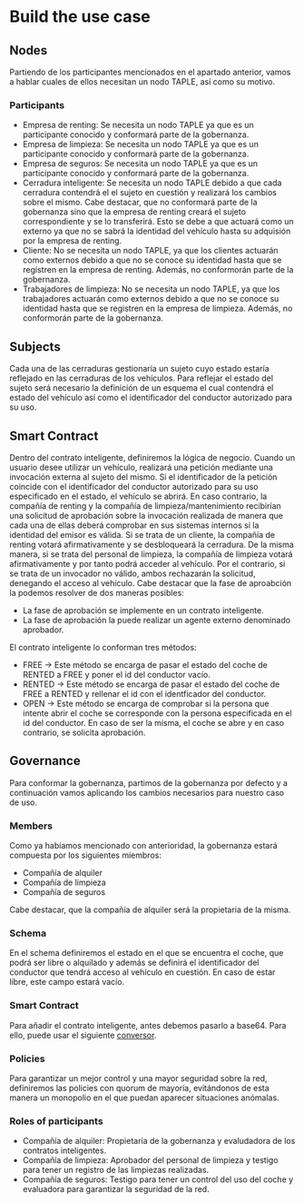 # Build the use case

## Nodes
Partiendo de los participantes mencionados en el apartado anterior, vamos a hablar cuales de ellos necesitan un nodo TAPLE, así como su motivo.

### Participants
- Empresa de renting: Se necesita un nodo TAPLE ya que es un participante conocido y conformará parte de la gobernanza.
- Empresa de limpieza: Se necesita un nodo TAPLE ya que es un participante conocido y conformará parte de la gobernanza.
- Empresa de seguros: Se necesita un nodo TAPLE ya que es un participante conocido y conformará parte de la gobernanza.
- Cerradura inteligente: Se necesita un nodo TAPLE debido a que cada cerradura contendrá el el sujeto en cuestión y realizará los cambios sobre el mismo. Cabe destacar, que no conformará parte de la gobernanza sino que la empresa de renting creará el sujeto correspondiente y se lo transferirá. Esto se debe a que actuará como un externo ya que no se sabrá la identidad del vehículo hasta su adquisión por la empresa de renting.
- Cliente: No se necesita un nodo TAPLE, ya que los clientes actuarán como externos debido a que no se conoce su identidad hasta que se registren en la empresa de renting. Además, no conformorán parte de la gobernanza.
- Trabajadores de limpieza: No se necesita un nodo TAPLE, ya que los trabajadores actuarán como externos debido a que no se conoce su identidad hasta que se registren en la empresa de limpieza. Además, no conformorán parte de la gobernanza.

## Subjects
Cada una de las cerraduras gestionaría un sujeto cuyo estado estaría reflejado en las cerraduras de los vehículos. Para reflejar el estado del sujeto será necesario la definición de un esquema el cual contendrá el estado del vehículo así como el identificador del conductor autorizado para su uso. 

## Smart Contract
Dentro del contrato inteligente, definiremos la lógica de negocio. Cuando un usuario desee utilizar un vehículo, realizará una petición mediante una invocación externa al sujeto del mismo. Si el identificador de la petición coincide con el identificador del conductor autorizado para su uso especificado en el estado, el vehículo se abrirá. En caso contrario, la compañía de renting y la compañía de limpieza/mantenimiento recibirían una solicitud de aprobación sobre la invocación realizada de manera que cada una de ellas deberá comprobar en sus sistemas internos si la identidad del emisor es válida. Si se trata de un cliente, la compañía de renting votará afirmativamente y se desbloqueará la cerradura. De la misma manera, si se trata del personal de limpieza, la compañía de limpieza votará afirmativamente y por tanto podrá acceder al vehículo. Por el contrario, si se trata de un invocador no válido, ambos rechazarán la solicitud, denegando el acceso al vehículo. Cabe destacar que la fase de aproabción la podemos resolver de dos maneras posibles:
- La fase de aprobación se implemente en un contrato inteligente.
- La fase de aprobación la puede realizar un agente externo denominado aprobador.

El contrato inteligente lo conforman tres métodos:
- FREE -> Este método se encarga de pasar el estado del coche de RENTED a FREE y poner el id del conductor vacío.
- RENTED -> Este método se encarga de pasar el estado del coche de FREE a RENTED y rellenar el id con el identficador del conductor.
- OPEN -> Este método se encarga de comprobar si la persona que intente abrir el coche se corresponde con la persona especificada en el id del conductor. En caso de ser la misma, el coche se abre y en caso contrario, se solicita aprobación.

## Governance
Para conformar la gobernanza, partimos de la gobernanza por defecto y a continuación vamos aplicando los cambios necesarios para nuestro caso de uso.

### Members
Como ya habíamos mencionado con anterioridad, la gobernanza estará compuesta por los siguientes miembros:
- Compañía de alquiler
- Compañía de limpieza
- Compañía de seguros

Cabe destacar, que la compañía de alquiler será la propietaria de la misma.

### Schema
En el schema definiremos el estado en el que se encuentra el coche, que podrá ser libre o alquilado y además se definirá el identificador del conductor que tendrá acceso al vehículo en cuestión. En caso de estar libre, este campo estará vacío.

### Smart Contract
Para añadir el contrato inteligente, antes debemos pasarlo a base64. Para ello, puede usar el siguiente [conversor](https://base64.guru/converter).

### Policies
Para garantizar un mejor control y una mayor seguridad sobre la red, definiremos las policies con quorum de mayoría, evitándonos de esta manera un monopolio en el que puedan aparecer situaciones anómalas.

### Roles of participants
- Compañía de alquiler: Propietaria de la gobernanza y evaludadora de los contratos inteligentes.
- Compañía de limpieza: Aprobador del personal de limpieza y testigo para tener un registro de las limpiezas realizadas.
- Compañía de seguros: Testigo para tener un control del uso del coche y evaluadora para garantizar la seguridad de la red. 